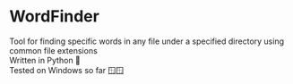 # WordFinder
Tool for finding specific words in any file under a specified directory using common file extensions <br />
Written in Python 🐍 <br />
Tested on Windows so far 🪟🪟

